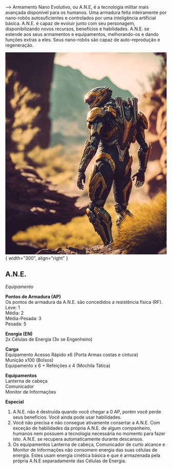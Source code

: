 
<!-- <figure markdown>
  ![Image title](../../images/human/ane.jpg){ width="300" }
  <!-- <figcaption>Image caption</figcaption> -->
</figure> -->
Armamento Nano Evolutivo, ou A.N.E, é a tecnologia militar mais avançada disponível para os humanos. Uma armadura feita inteiramente por nano-robôs autosuficientes e controlados por uma inteligência artificial básica.  
A.N.E. é capaz de evoluir junto com seu personagem, disponibilizando novos recursos, benefícios e habilidades.  
A.N.E. se estende aos seus armamentos e equipamentos, melhorando-os e dando funções extras a eles. Seus nano-robôs são capaz de auto-reprodução e regeneração.

![A.N.E](../../images/human/ane.jpg){ width="300", align="right" }

## A.N.E.
_Equipamento_

**Pontos de Armadura (AP)**  
Os pontos de armadura da A.N.E. são concedidos a resistência física (RF).
Leve: 1   
Média: 2  
Média-Pesada: 3  
Pesada: 5    

**Energia (EN)**  
2x Células de Energia (3x se Engenheiro)

**Carga**  
Equipamento Acesso Rápido x6  (Porta Armas costas e cintura)  
Munição x100 (Bolsos)  
Equipamento x 6 + Refeições x 4 (Mochila Tática)  

**Equipamentos**  
Lanterna de cabeça  
Comunicador  
Monitor de Informações

**Especial**  
1) A.N.E. não é destruída quando você chegar a 0 AP, porém você perde seus benefícios. Você ainda pode usar habilidades.
2) Você não precisa e não consegue ativamente consertar a A.N.E. Com exceção de habilidades da própria A.N.E. de algum companheiro, humanos nem possuem a tecnologia necessária no momento para fazer isto. A.N.E. se recupera automaticamente durante descansos.
3) Os equipamentos Lanterna de cabeça, Comunicador de curto alcance e Monitor de Informações não consomem energia das suas células de energia. Estes usam energia cinética básica e que é armazenada pela própria A.N.E separadamente das Células de Energia.
